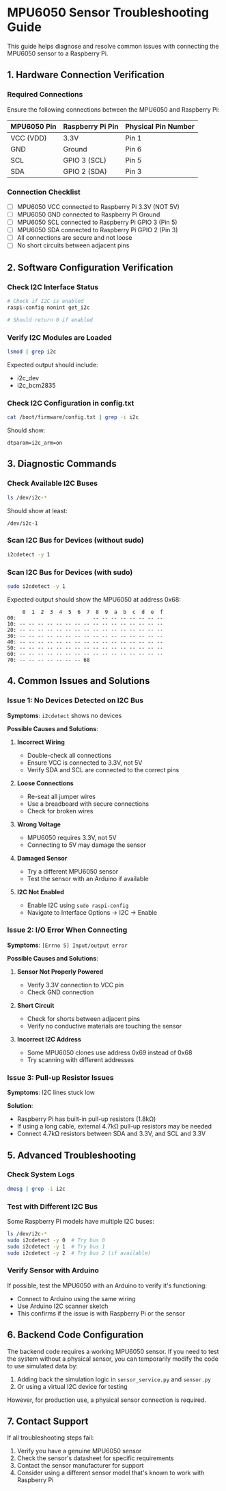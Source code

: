 # MPU6050 Sensor Troubleshooting Guide

This guide helps diagnose and resolve common issues with connecting the MPU6050 sensor to a Raspberry Pi.

## 1. Hardware Connection Verification

### Required Connections
Ensure the following connections between the MPU6050 and Raspberry Pi:

| MPU6050 Pin | Raspberry Pi Pin | Physical Pin Number |
|-------------|------------------|---------------------|
| VCC (VDD)   | 3.3V             | Pin 1               |
| GND         | Ground           | Pin 6               |
| SCL         | GPIO 3 (SCL)     | Pin 5               |
| SDA         | GPIO 2 (SDA)     | Pin 3               |

### Connection Checklist
- [ ] MPU6050 VCC connected to Raspberry Pi 3.3V (NOT 5V)
- [ ] MPU6050 GND connected to Raspberry Pi Ground
- [ ] MPU6050 SCL connected to Raspberry Pi GPIO 3 (Pin 5)
- [ ] MPU6050 SDA connected to Raspberry Pi GPIO 2 (Pin 3)
- [ ] All connections are secure and not loose
- [ ] No short circuits between adjacent pins

## 2. Software Configuration Verification

### Check I2C Interface Status
```bash
# Check if I2C is enabled
raspi-config nonint get_i2c

# Should return 0 if enabled
```

### Verify I2C Modules are Loaded
```bash
lsmod | grep i2c
```

Expected output should include:
- i2c_dev
- i2c_bcm2835

### Check I2C Configuration in config.txt
```bash
cat /boot/firmware/config.txt | grep -i i2c
```

Should show:
```
dtparam=i2c_arm=on
```

## 3. Diagnostic Commands

### Check Available I2C Buses
```bash
ls /dev/i2c-*
```

Should show at least:
```
/dev/i2c-1
```

### Scan I2C Bus for Devices (without sudo)
```bash
i2cdetect -y 1
```

### Scan I2C Bus for Devices (with sudo)
```bash
sudo i2cdetect -y 1
```

Expected output should show the MPU6050 at address 0x68:
```
     0  1  2  3  4  5  6  7  8  9  a  b  c  d  e  f
00:                         -- -- -- -- -- -- -- -- 
10: -- -- -- -- -- -- -- -- -- -- -- -- -- -- -- -- 
20: -- -- -- -- -- -- -- -- -- -- -- -- -- -- -- -- 
30: -- -- -- -- -- -- -- -- -- -- -- -- -- -- -- -- 
40: -- -- -- -- -- -- -- -- -- -- -- -- -- -- -- -- 
50: -- -- -- -- -- -- -- -- -- -- -- -- -- -- -- -- 
60: -- -- -- -- -- -- -- -- -- -- -- -- -- -- -- -- 
70: -- -- -- -- -- -- -- 68
```

## 4. Common Issues and Solutions

### Issue 1: No Devices Detected on I2C Bus
**Symptoms**: `i2cdetect` shows no devices

**Possible Causes and Solutions**:
1. **Incorrect Wiring**
   - Double-check all connections
   - Ensure VCC is connected to 3.3V, not 5V
   - Verify SDA and SCL are connected to the correct pins

2. **Loose Connections**
   - Re-seat all jumper wires
   - Use a breadboard with secure connections
   - Check for broken wires

3. **Wrong Voltage**
   - MPU6050 requires 3.3V, not 5V
   - Connecting to 5V may damage the sensor

4. **Damaged Sensor**
   - Try a different MPU6050 sensor
   - Test the sensor with an Arduino if available

5. **I2C Not Enabled**
   - Enable I2C using `sudo raspi-config`
   - Navigate to Interface Options → I2C → Enable

### Issue 2: I/O Error When Connecting
**Symptoms**: `[Errno 5] Input/output error`

**Possible Causes and Solutions**:
1. **Sensor Not Properly Powered**
   - Verify 3.3V connection to VCC pin
   - Check GND connection

2. **Short Circuit**
   - Check for shorts between adjacent pins
   - Verify no conductive materials are touching the sensor

3. **Incorrect I2C Address**
   - Some MPU6050 clones use address 0x69 instead of 0x68
   - Try scanning with different addresses

### Issue 3: Pull-up Resistor Issues
**Symptoms**: I2C lines stuck low

**Solution**:
- Raspberry Pi has built-in pull-up resistors (1.8kΩ)
- If using a long cable, external 4.7kΩ pull-up resistors may be needed
- Connect 4.7kΩ resistors between SDA and 3.3V, and SCL and 3.3V

## 5. Advanced Troubleshooting

### Check System Logs
```bash
dmesg | grep -i i2c
```

### Test with Different I2C Bus
Some Raspberry Pi models have multiple I2C buses:
```bash
ls /dev/i2c-*
sudo i2cdetect -y 0  # Try bus 0
sudo i2cdetect -y 1  # Try bus 1
sudo i2cdetect -y 2  # Try bus 2 (if available)
```

### Verify Sensor with Arduino
If possible, test the MPU6050 with an Arduino to verify it's functioning:
- Connect to Arduino using the same wiring
- Use Arduino I2C scanner sketch
- This confirms if the issue is with Raspberry Pi or the sensor

## 6. Backend Code Configuration

The backend code requires a working MPU6050 sensor. If you need to test the system without a physical sensor, you can temporarily modify the code to use simulated data by:

1. Adding back the simulation logic in `sensor_service.py` and `sensor.py`
2. Or using a virtual I2C device for testing

However, for production use, a physical sensor connection is required.

## 7. Contact Support

If all troubleshooting steps fail:

1. Verify you have a genuine MPU6050 sensor
2. Check the sensor's datasheet for specific requirements
3. Contact the sensor manufacturer for support
4. Consider using a different sensor model that's known to work with Raspberry Pi